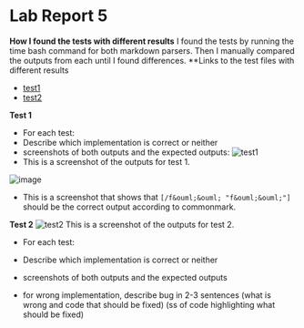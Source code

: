 # Lab Report 5

**How I found the tests with different results**
I found the tests by running the time bash command for both markdown parsers. Then I manually compared the outputs from each until I found differences.
**Links to the test files with different results
- [test1](https://github.com/nidhidhamnani/markdown-parser/blob/main/test-files/32.md)
- [test2](https://github.com/nidhidhamnani/markdown-parser/blob/main/test-files/371.md)

**Test 1**


- For each test:
- Describe which implementation is correct or neither 
- screenshots of both outputs and the expected outputs:
![test1](https://cdn.discordapp.com/attachments/983267884333670450/983269097062146118/unknown.png)
- This is a screenshot of the outputs for test 1.

![image](https://user-images.githubusercontent.com/103210217/172124386-bc570337-d0ff-4f9a-8288-40fadf107120.png)
- This is a screenshot that shows that `[/f&ouml;&ouml; "f&ouml;&ouml;"]` should be the correct output according to commonmark.


**Test 2**
![test2](https://media.discordapp.net/attachments/983267884333670450/983269300716589146/unknown.png)
This is a screenshot of the outputs for test 2.

- For each test:
- Describe which implementation is correct or neither 
- screenshots of both outputs and the expected outputs 

- for wrong implementation, describe bug in 2-3 sentences (what is wrong and code that should be fixed) (ss of code highlighting what should be fixed)
